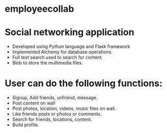 # employeecollab
# Social networking application
- Developed using Python language and Flask framework
- Implemented Alchemy for database operations.
- Full text search used to search for content.
- Blob to store the multimedia files.

# User can do the following functions:
- Signup, Add friends, unfriend, message.
- Post content on wall
- Post photos, location, videos, music files on wall.
- Like friends posts or photos or comments.
- Search for friends, locations, content.
- Build profile.
